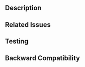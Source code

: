 <!--
  Have any questions? Check out the contributing docs at https://gatsby.app/contribute, or
  ask in this Pull Request and a Gatsby maintainer will be happy to help :)
-->

## Description
<!-- Write a brief description of the changes introduced by this PR -->

## Related Issues
<!-- Link to the issue that is fixed by this PR (if there is one) -->

## Testing
<!-- Describe how you tested your changes -->

## Backward Compatibility
<!-- Will your changes break backward compatibility or not? -->

